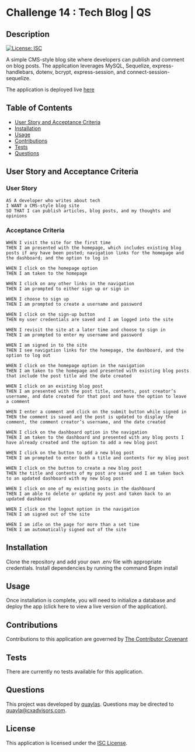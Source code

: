 # Challenge 14 : Tech Blog | QS

  ## Description

  [![License: ISC](https://img.shields.io/badge/license-ISC-0d0042)](https://opensource.org/licenses/ISC)

  A simple CMS-style blog site where developers can publish and comment on blog posts. The application leverages MySQL, Sequelize, express-handlebars, dotenv, bcrypt, express-session, and connect-session-sequelize.

  
  The application is deployed live [here](https://devcenter.heroku.com/articles/jawsdb)

  ## Table of Contents
  * [User Story and Acceptance Criteria](#user-story-and-acceptance-criteria)
  * [Installation](#installation)
  * [Usage](#usage)
  * [Contributions](#contributions)
  * [Tests](#tests)
  * [Questions](#questions)

  ## User Story and Acceptance Criteria

  ### User Story
  ```
  AS A developer who writes about tech
  I WANT a CMS-style blog site
  SO THAT I can publish articles, blog posts, and my thoughts and opinions
  ```

  ### Acceptance Criteria
  ```
  WHEN I visit the site for the first time
  THEN I am presented with the homepage, which includes existing blog posts if any have been posted; navigation links for the homepage and the dashboard; and the option to log in
  ```
  ```
  WHEN I click on the homepage option
  THEN I am taken to the homepage
  ```
  ```
  WHEN I click on any other links in the navigation
  THEN I am prompted to either sign up or sign in
  ```
  ```
  WHEN I choose to sign up
  THEN I am prompted to create a username and password
  ```
  ```
  WHEN I click on the sign-up button
  THEN my user credentials are saved and I am logged into the site
  ```
  ```
  WHEN I revisit the site at a later time and choose to sign in
  THEN I am prompted to enter my username and password
  ```
  ```
  WHEN I am signed in to the site
  THEN I see navigation links for the homepage, the dashboard, and the option to log out
  ```
  ```
  WHEN I click on the homepage option in the navigation
  THEN I am taken to the homepage and presented with existing blog posts that include the post title and the date created
  ```
  ```
  WHEN I click on an existing blog post
  THEN I am presented with the post title, contents, post creator’s username, and date created for that post and have the option to leave a comment
  ```
  ```
  WHEN I enter a comment and click on the submit button while signed in
  THEN the comment is saved and the post is updated to display the comment, the comment creator’s username, and the date created
  ```
  ```
  WHEN I click on the dashboard option in the navigation
  THEN I am taken to the dashboard and presented with any blog posts I have already created and the option to add a new blog post
  ```
  ```
  WHEN I click on the button to add a new blog post
  THEN I am prompted to enter both a title and contents for my blog post
  ```
  ```
  WHEN I click on the button to create a new blog post
  THEN the title and contents of my post are saved and I am taken back to an updated dashboard with my new blog post
  ```
  ```
  WHEN I click on one of my existing posts in the dashboard
  THEN I am able to delete or update my post and taken back to an updated dashboard
  ```
  ```
  WHEN I click on the logout option in the navigation
  THEN I am signed out of the site
  ```
  ```
  WHEN I am idle on the page for more than a set time
  THEN I am automatically signed out of the site
  ```

  ## Installation

  Clone the repository and add your own .env file with appropriate credentials. Install dependencies by running the command $npm install

  ## Usage

  Once installation is complete, you will need to initialize  a database and deploy the app (click here to view a live version of the application).

  ## Contributions

  Contributions to this application are governed by [The Contributor Covenant](https://www.contributor-covenant.org/version/2/0/code_of_conduct/)

  ## Tests

  There are currently no tests available for this application.

  ## Questions

  This project was developed by [quaylas](https://github.com/quaylas). 
  Questions may be directed to [quayla@cxadvisors.com](mailto:quayla@cxadvisors.com).

  ## License

  This application is licensed under the [ISC License](https://opensource.org/licenses/ISC).
  

